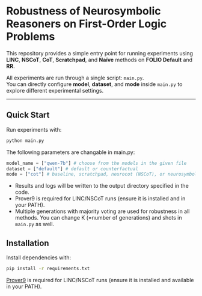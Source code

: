 # Robustness of Neurosymbolic Reasoners on First-Order Logic Problems

This repository provides a simple entry point for running experiments using **LINC**, **NSCoT**, **CoT**, **Scratchpad**, and **Naïve** methods on **FOLIO Default** and **RR**. 

All experiments are run through a single script: `main.py`.  
You can directly configure **model**, **dataset**, and **mode** inside `main.py` to explore different experimental settings.

---

## Quick Start

Run experiments with:

```bash
python main.py
```

The following parameters are changable in main.py:

```python 
model_name = ["qwen-7b"] # choose from the models in the given file 
dataset = ["default"] # default or counterfactual
mode = ["cot"] # baseline, scratchpad, neurocot (NSCoT), or neurosymbolic (linc)
```

- Results and logs will be written to the output directory specified in the code.
- Prover9 is required for LINC/NSCoT runs (ensure it is installed and in your PATH).
- Multiple generations with majority voting are used for robustness in all methods. You can change K (=number of generations) and shots in `main.py` as well.

## Installation

Install dependencies with:
```bash
pip install -r requirements.txt
```

[Prover9](https://www.cs.unm.edu/~mccune/mace4/) is required for LINC/NSCoT runs (ensure it is installed and available in your PATH).
